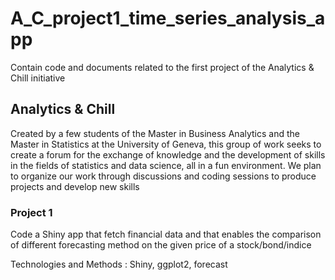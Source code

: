 # A_C_project1_time_series_analysis_app
Contain code and documents related to the first project of the Analytics &amp; Chill initiative

## Analytics & Chill
Created by a few students of the Master in Business Analytics and the Master in Statistics at the University of Geneva, this group of work seeks to create a forum for the exchange of knowledge and the development of skills in the fields of statistics and data science, all in a fun environment.  We plan to organize our work through discussions and coding sessions to produce projects and develop new skills

### Project 1
Code a Shiny app that fetch financial data and that enables the comparison of different forecasting method on the given price of a stock/bond/indice

Technologies and Methods : Shiny, ggplot2, forecast

